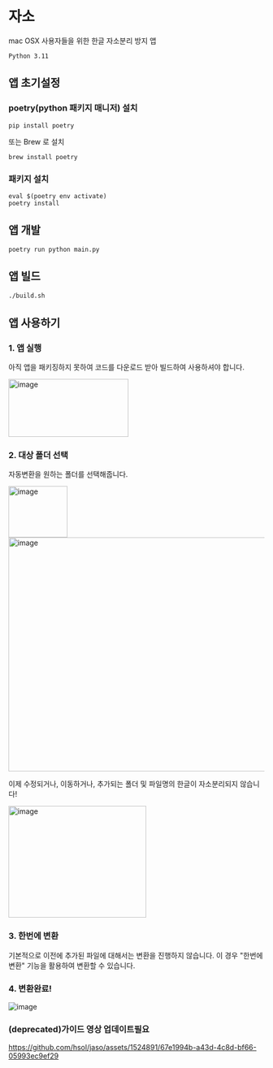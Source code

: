 # 자소

mac OSX 사용자들을 위한 한글 자소분리 방지 앱

`Python 3.11`

## 앱 초기설정

### poetry(python 패키지 매니저) 설치

```
pip install poetry
```

또는 Brew 로 설치

```
brew install poetry
```

### 패키지 설치

```
eval $(poetry env activate)
poetry install
```

## 앱 개발

```
poetry run python main.py
```

## 앱 빌드

```bash
./build.sh
```

## 앱 사용하기

### 1. 앱 실행

아직 앱을 패키징하지 못하여 코드를 다운로드 받아 빌드하여 사용하셔야 합니다.

<img width="236" height="114" alt="image" src="https://github.com/user-attachments/assets/dbdc053e-9f8c-402b-9ffa-f83ab66879fc" />


### 2. 대상 폴더 선택

자동변환을 원하는 폴더를 선택해줍니다.

<img width="116" height="101" alt="image" src="https://github.com/user-attachments/assets/76b2ab1a-1679-443d-b7b8-fcb3ad3be73f" />
<img width="809" height="461" alt="image" src="https://github.com/user-attachments/assets/31e7b6b9-952e-49c3-aa02-a0171f44a035" />

이제 수정되거나, 이동하거나, 추가되는 폴더 및 파일명의 한글이 자소분리되지 않습니다!

<img width="271" height="220" alt="image" src="https://github.com/user-attachments/assets/77d569a5-53eb-4ba8-802c-6c9a3148b99f" />

### 3. 한번에 변환

기본적으로 이전에 추가된 파일에 대해서는 변환을 진행하지 않습니다. 이 경우 "한번에 변환" 기능을 활용하여 변환할 수 있습니다.

### 4. 변환완료!

![image](https://github.com/hsol/jaso/assets/1524891/6a7a0b96-a263-44ea-82fa-54264aefa1cc)

### (deprecated)가이드 영상 업데이트필요

https://github.com/hsol/jaso/assets/1524891/67e1994b-a43d-4c8d-bf66-05993ec9ef29
